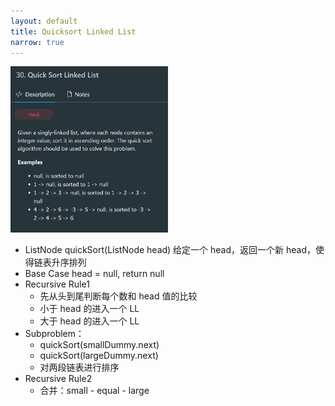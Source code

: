 ```yaml
---
layout: default
title: Quicksort Linked List
narrow: true
---
```


<img src="./pasted-image-20250513130055.png" alt="pasted-image-20250513130055.png" style="width: 50%;">

- ListNode quickSort(ListNode head)
  给定一个 head，返回一个新 head，使得链表升序排列
- Base Case
  head = null, return null
- Recursive Rule1
  - 先从头到尾判断每个数和 head 值的比较
  - 小于 head 的进入一个 LL
  - 大于 head 的进入一个 LL
- Subproblem：
  - quickSort(smallDummy.next)
  - quickSort(largeDummy.next)
  - 对两段链表进行排序
- Recursive Rule2
  - 合并：small - equal - large
